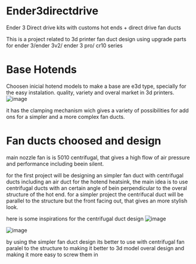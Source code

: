 # Ender3directdrive
Ender 3 Direct drive kits with customs hot ends + direct drive fan ducts

This is a project related to 3d printer fan duct design using upgrade parts for ender 3/ender 3v2/ ender 3 pro/ cr10 series

# Base Hotends
Choosen inicial hotend models to make a base are e3d type, specially for the easy instalation. quality, variety and overal market in 3d printers.
![image](https://github.com/tukacustoms/Ender3directdrive/assets/115516996/996f2456-0bea-4595-ab6e-39463f93fc1a)

it has the clamping mechanism wich gives a variety of possibilities for add ons for a simpler and a more complex fan ducts.

# Fan ducts choosed and design
main nozzle fan is is 5010 centrifugal, that gives a high flow of air pressure and performance including beein silent.

for the first project will be designing an simpler fan duct with centrifugal ducts including an air duct for the hotend heatsink, the main idea is to use centrifugal ducts with an certain angle of bein perpendicular to the overal structure of the hot end.
for a simpler project the centrifucal duct will be parallel to the structure but the front facing out, that gives an more stylish look.

here is some inspirations for the centrifugal duct design
![image](https://github.com/tukacustoms/Ender3directdrive/assets/115516996/cfc8e3b9-5d64-4946-89ed-c27ef6cdd650)

![image](https://github.com/tukacustoms/Ender3directdrive/assets/115516996/c2f2036f-3311-4ed7-86b5-a14ff3aa91cb)

by using the simpler fan duct design its better to use with centrifugal fan paralel to the structure to making it better to 3d model overal design and making it more easy to screw them in





